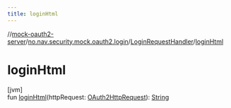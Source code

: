 ```yaml
---
title: loginHtml
---
```

//[mock-oauth2-server](../../../index.html)/[no.nav.security.mock.oauth2.login](../index.html)/[LoginRequestHandler](index.html)/[loginHtml](login-html.html)



# loginHtml



[jvm]\
fun [loginHtml](login-html.html)(httpRequest: [OAuth2HttpRequest](../../no.nav.security.mock.oauth2.http/-o-auth2-http-request/index.html)): [String](https://kotlinlang.org/api/latest/jvm/stdlib/kotlin/-string/index.html)




